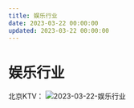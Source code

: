 ```yaml
---
title: 娱乐行业
date: 2023-03-22 00:00:00
updated: 2023-03-22 00:00:00
---
```


# 娱乐行业

北京KTV：
![2023-03-22-娱乐行业](assets/2023-03-22-娱乐行业.jpeg)

